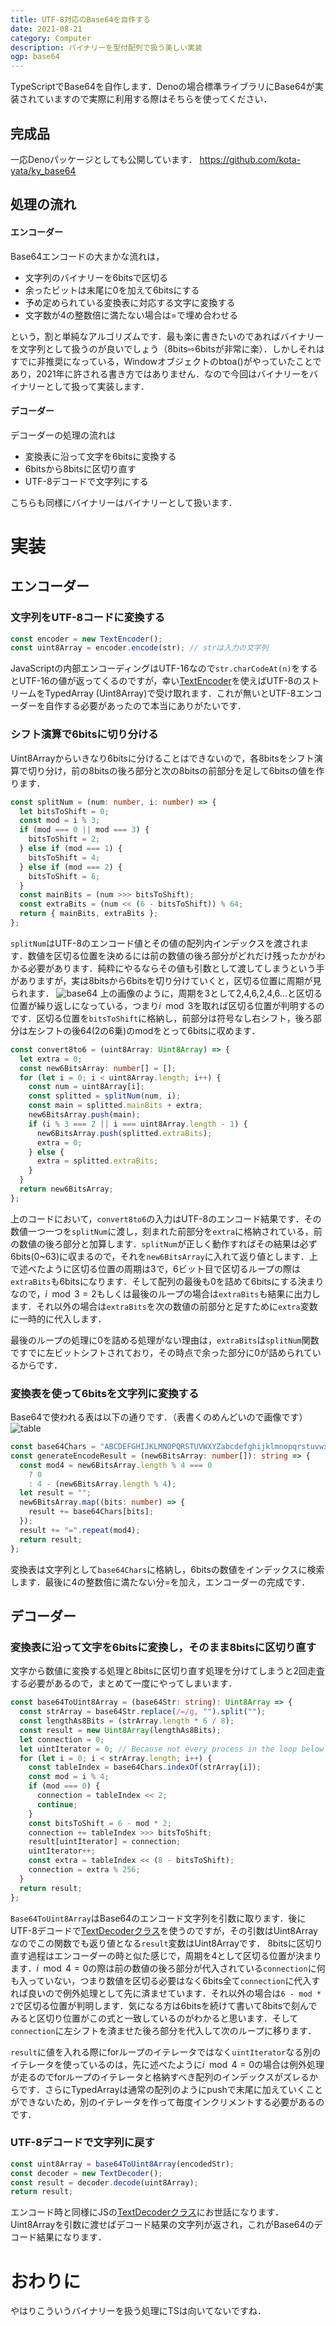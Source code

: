 ```yaml
---
title: UTF-8対応のBase64を自作する
date: 2021-08-21
category: Computer
description: バイナリーを型付配列で扱う美しい実装
ogp: base64
---
```


TypeScriptでBase64を自作します．Denoの場合標準ライブラリにBase64が実装されていますので実際に利用する際はそちらを使ってください．

## 完成品
一応Denoパッケージとしても公開しています．
https://github.com/kota-yata/ky_base64

## 処理の流れ
#### エンコーダー
Base64エンコードの大まかな流れは，
- 文字列のバイナリーを6bitsで区切る
- 余ったビットは末尾に0を加えて6bitsにする
- 予め定められている変換表に対応する文字に変換する
- 文字数が4の整数倍に満たない場合は=で埋め合わせる

という，割と単純なアルゴリズムです．最も楽に書きたいのであればバイナリーを文字列として扱うのが良いでしょう（8bits⇨6bitsが非常に楽）．しかしそれはすでに非推奨になっている，Windowオブジェクトのbtoa()がやっていたことであり，2021年に許される書き方ではありません．なので今回はバイナリーをバイナリーとして扱って実装します．

#### デコーダー
デコーダーの処理の流れは
- 変換表に沿って文字を6bitsに変換する
- 6bitsから8bitsに区切り直す
- UTF-8デコードで文字列にする

こちらも同様にバイナリーはバイナリーとして扱います．

# 実装
## エンコーダー
### 文字列をUTF-8コードに変換する
```ts
const encoder = new TextEncoder();
const uint8Array = encoder.encode(str); // strは入力の文字列
```

JavaScriptの内部エンコーディングはUTF-16なので```str.charCodeAt(n)```をするとUTF-16の値が返ってくるのですが，幸い[TextEncoder](https://developer.mozilla.org/ja/docs/Web/API/TextEncoder)を使えばUTF-8のストリームをTypedArray (Uint8Array)で受け取れます．これが無いとUTF-8エンコーダーを自作する必要があったので本当にありがたいです．

### シフト演算で6bitsに切り分ける
Uint8Arrayからいきなり6bitsに分けることはできないので，各8bitsをシフト演算で切り分け，前の8bitsの後ろ部分と次の8bitsの前部分を足して6bitsの値を作ります．

```ts
const splitNum = (num: number, i: number) => {
  let bitsToShift = 0;
  const mod = i % 3;
  if (mod === 0 || mod === 3) {
    bitsToShift = 2;
  } else if (mod === 1) {
    bitsToShift = 4;
  } else if (mod === 2) {
    bitsToShift = 6;
  }
  const mainBits = (num >>> bitsToShift);
  const extraBits = (num << (6 - bitsToShift)) % 64;
  return { mainBits, extraBits };
};
```

```splitNum```はUTF-8のエンコード値とその値の配列内インデックスを渡されます．数値を区切る位置を決めるには前の数値の後ろ部分がどれだけ残ったかがわかる必要があります．純粋にやるならその値も引数として渡してしまうという手がありますが，実は8bitsから6bitsを切り分けていくと，区切る位置に周期が見られます．
![base64](https://user-images.githubusercontent.com/51294895/130304873-23105773-7c09-4c83-8ab4-f8d23ed4f068.png)
上の画像のように，周期を3として2,4,6,2,4,6...と区切る位置が繰り返しになっている，つまり$i\mod3$を取れば区切る位置が判明するのです．区切る位置を```bitsToShift```に格納し，前部分は符号なし右シフト，後ろ部分は左シフトの後64(2の6乗)のmodをとって6bitsに収めます．  
```ts
const convert8to6 = (uint8Array: Uint8Array) => {
  let extra = 0;
  const new6BitsArray: number[] = [];
  for (let i = 0; i < uint8Array.length; i++) {
    const num = uint8Array[i];
    const splitted = splitNum(num, i);
    const main = splitted.mainBits + extra;
    new6BitsArray.push(main);
    if (i % 3 === 2 || i === uint8Array.length - 1) {
      new6BitsArray.push(splitted.extraBits);
      extra = 0;
    } else {
      extra = splitted.extraBits;
    }
  }
  return new6BitsArray;
};
```

上のコードにおいて，```convert8to6```の入力はUTF-8のエンコード結果です．その数値一つ一つを```splitNum```に渡し，刻まれた前部分を```extra```に格納されている，前の数値の後ろ部分と加算します．```splitNum```が正しく動作すればその結果は必ず6bits(0~63)に収まるので，それを```new6BitsArray```に入れて返り値とします．上で述べたように区切る位置の周期は3で，6ビット目で区切るループの際は```extraBits```も6bitsになります．そして配列の最後も0を詰めて6bitsにする決まりなので，$i\mod3=2$もしくは最後のループの場合は```extraBits```も結果に出力します．それ以外の場合は```extraBits```を次の数値の前部分と足すために```extra```変数に一時的に代入します．

最後のループの処理に0を詰める処理がない理由は，```extraBits```は```splitNum```関数ですでに左ビットシフトされており，その時点で余った部分に0が詰められているからです．

### 変換表を使って6bitsを文字列に変換する
Base64で使われる表は以下の通りです．（表書くのめんどいので画像です）
![table](https://www.woolha.com/media/2020/12/base64-table.png)
```ts
const base64Chars = "ABCDEFGHIJKLMNOPQRSTUVWXYZabcdefghijklmnopqrstuvwxyz0123456789+/"
const generateEncodeResult = (new6BitsArray: number[]): string => {
  const mod4 = new6BitsArray.length % 4 === 0
    ? 0
    : 4 - (new6BitsArray.length % 4);
  let result = "";
  new6BitsArray.map((bits: number) => {
    result += base64Chars[bits];
  });
  result += "=".repeat(mod4);
  return result;
};
```
変換表は文字列として```base64Chars```に格納し，6bitsの数値をインデックスに検索します．最後に4の整数倍に満たない分=を加え，エンコーダーの完成です．

## デコーダー
### 変換表に沿って文字を6bitsに変換し，そのまま8bitsに区切り直す
文字から数値に変換する処理と8bitsに区切り直す処理を分けてしまうと2回走査する必要があるので，まとめて一度にやってしまいます．
```ts
const base64ToUint8Array = (base64Str: string): Uint8Array => {
  const strArray = base64Str.replace(/=/g, "").split("");
  const lengthAs8Bits = (strArray.length * 6 / 8);
  const result = new Uint8Array(lengthAs8Bits);
  let connection = 0;
  let uintIterator = 0; // Because not every process in the loop below pushes to result array.
  for (let i = 0; i < strArray.length; i++) {
    const tableIndex = base64Chars.indexOf(strArray[i]);
    const mod = i % 4;
    if (mod === 0) {
      connection = tableIndex << 2;
      continue;
    }
    const bitsToShift = 6 - mod * 2;
    connection += tableIndex >>> bitsToShift;
    result[uintIterator] = connection;
    uintIterator++;
    const extra = tableIndex << (8 - bitsToShift);
    connection = extra % 256;
  }
  return result;
};
```
```Base64ToUint8Array```はBase64のエンコード文字列を引数に取ります．後にUTF-8デコードで[TextDecoderクラス](https://developer.mozilla.org/ja/docs/Web/API/TextDecoder)を使うのですが，その引数はUint8Arrayなのでこの関数でも返り値となる```result```変数はUint8Arrayです．
8bitsに区切り直す過程はエンコーダーの時と似た感じで，周期を4として区切る位置が決まります．$i\mod4=0$の際は前の数値の後ろ部分が代入されている```connection```に何も入っていない，つまり数値を区切る必要はなく6bits全て```connection```に代入すれば良いので例外処理として先に済ませています．それ以外の場合は```6 - mod * 2```で区切る位置が判明します．気になる方は6bitsを続けて書いて8bitsで刻んでみると区切り位置がこの式と一致しているのがわかると思います．そして```connection```に左シフトを済ませた後ろ部分を代入して次のループに移ります．

```result```に値を入れる際にforループのイテレータではなく```uintIterator```なる別のイテレータを使っているのは，先に述べたように$i\mod4=0$の場合は例外処理が走るのでforループのイテレータと格納すべき配列のインデックスがズレるからです．さらにTypedArrayは通常の配列のようにpushで末尾に加えていくことができないため，別のイテレータを作って毎度インクリメントする必要があるのです．

### UTF-8デコードで文字列に戻す
```ts
const uint8Array = base64ToUint8Array(encodedStr);
const decoder = new TextDecoder();
const result = decoder.decode(uint8Array);
return result;
```
エンコード時と同様にJSの[TextDecoderクラス](https://developer.mozilla.org/ja/docs/Web/API/TextDecoder)にお世話になります．Uint8Arrayを引数に渡せばデコード結果の文字列が返され，これがBase64のデコード結果になります．

# おわりに
やはりこういうバイナリーを扱う処理にTSは向いてないですね．
